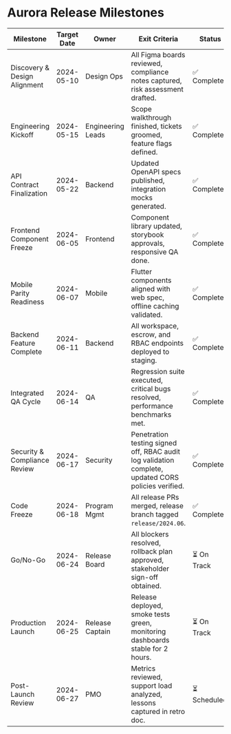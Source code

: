 # Aurora Release Milestones

| Milestone | Target Date | Owner | Exit Criteria | Status |
| --- | --- | --- | --- | --- |
| Discovery & Design Alignment | 2024-05-10 | Design Ops | All Figma boards reviewed, compliance notes captured, risk assessment drafted. | ✅ Completed |
| Engineering Kickoff | 2024-05-15 | Engineering Leads | Scope walkthrough finished, tickets groomed, feature flags defined. | ✅ Completed |
| API Contract Finalization | 2024-05-22 | Backend | Updated OpenAPI specs published, integration mocks generated. | ✅ Completed |
| Frontend Component Freeze | 2024-06-05 | Frontend | Component library updated, storybook approvals, responsive QA done. | ✅ Completed |
| Mobile Parity Readiness | 2024-06-07 | Mobile | Flutter components aligned with web spec, offline caching validated. | ✅ Completed |
| Backend Feature Complete | 2024-06-11 | Backend | All workspace, escrow, and RBAC endpoints deployed to staging. | ✅ Completed |
| Integrated QA Cycle | 2024-06-14 | QA | Regression suite executed, critical bugs resolved, performance benchmarks met. | ✅ Completed |
| Security & Compliance Review | 2024-06-17 | Security | Penetration testing signed off, RBAC audit log validation complete, updated CORS policies verified. | ✅ Completed |
| Code Freeze | 2024-06-18 | Program Mgmt | All release PRs merged, release branch tagged `release/2024.06`. | ✅ Completed |
| Go/No-Go | 2024-06-24 | Release Board | All blockers resolved, rollback plan approved, stakeholder sign-off obtained. | ⏳ On Track |
| Production Launch | 2024-06-25 | Release Captain | Release deployed, smoke tests green, monitoring dashboards stable for 2 hours. | ⏳ On Track |
| Post-Launch Review | 2024-06-27 | PMO | Metrics reviewed, support load analyzed, lessons captured in retro doc. | ⏳ Scheduled |
